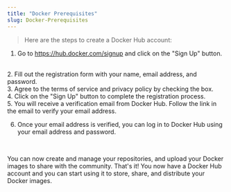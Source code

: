 ```yaml
---
title: "Docker Prerequisites"
slug: Docker-Prerequisites
---
```




> Here are the steps to create a Docker Hub account:

1. Go to https://hub.docker.com/signup and click on the "Sign Up" button.
<br>
2. Fill out the registration form with your name, email address, and password.
<br>
3. Agree to the terms of service and privacy policy by checking the box.
<br>
4. Click on the "Sign Up" button to complete the registration process.
<br>
5. You will receive a verification email from Docker Hub. Follow the link in the email to verify your email address.
<br>

6. Once your email address is verified, you can log in to Docker Hub using your email address and password.
<br>

You can now create and manage your repositories, and upload your Docker images to share with the community.
That's it! You now have a Docker Hub account and you can start using it to store, share, and distribute your Docker images.